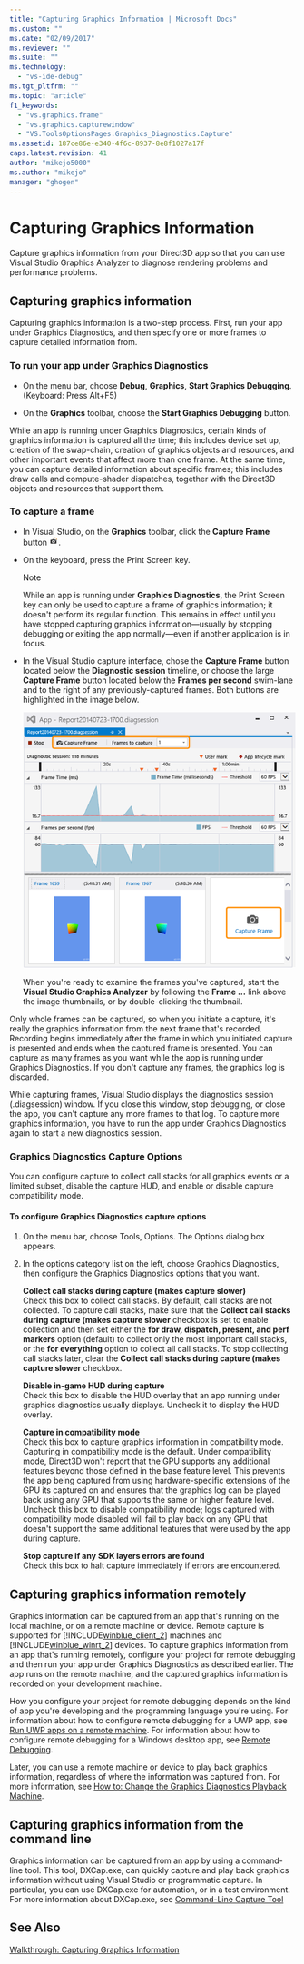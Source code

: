 ```yaml
---
title: "Capturing Graphics Information | Microsoft Docs"
ms.custom: ""
ms.date: "02/09/2017"
ms.reviewer: ""
ms.suite: ""
ms.technology: 
  - "vs-ide-debug"
ms.tgt_pltfrm: ""
ms.topic: "article"
f1_keywords: 
  - "vs.graphics.frame"
  - "vs.graphics.capturewindow"
  - "VS.ToolsOptionsPages.Graphics_Diagnostics.Capture"
ms.assetid: 187ce86e-e340-4f6c-8937-8e8f1027a17f
caps.latest.revision: 41
author: "mikejo5000"
ms.author: "mikejo"
manager: "ghogen"
---
```

# Capturing Graphics Information
Capture graphics information from your Direct3D app so that you can use Visual Studio Graphics Analyzer to diagnose rendering problems and performance problems.  
  
## Capturing graphics information  
 Capturing graphics information is a two-step process. First, run your app under Graphics Diagnostics, and then specify one or more frames to capture detailed information from.  
  
### To run your app under Graphics Diagnostics  
  
-   On the menu bar, choose **Debug**, **Graphics**, **Start Graphics Debugging**. (Keyboard: Press Alt+F5)  
  
-   On the **Graphics** toolbar, choose the **Start Graphics Debugging** button.  
  
 While an app is running under Graphics Diagnostics, certain kinds of graphics information is captured all the time; this includes device set up, creation of the swap-chain, creation of graphics objects and resources, and other important events that affect more than one frame. At the same time, you can capture detailed information about specific frames; this includes draw calls and compute-shader dispatches, together with the Direct3D objects and resources that support them.  
  
### To capture a frame  
  
-   In Visual Studio, on the **Graphics** toolbar, click the **Capture Frame** button ![Graphics capture button icon](media/debuggingdirectxgraphics.png "DebuggingDirectXGraphics").  
  
-   On the keyboard, press the Print Screen key.
  
    > [!NOTE]
    >  While an app is running under **Graphics Diagnostics**, the Print Screen key can only be used to capture a frame of graphics information; it doesn't perform its regular function. This remains in effect until you have stopped capturing graphics information—usually by stopping debugging or exiting the app normally—even if another application is in focus.  
  
-   In the Visual Studio capture interface, chose the **Capture Frame** button located below the **Diagnostic session** timeline, or choose the large **Capture Frame** button located below the **Frames per second** swim-lane and to the right of any previously-captured frames. Both buttons are highlighted in the image below.  
  
     ![Capture frames using the GPU Usage tool.](media/pix_gpu_usage_tool_capture_frame.png)  
  
     When you're ready to examine the frames you've captured, start the **Visual Studio Graphics Analyzer** by following the **Frame ...** link above the image thumbnails, or by double-clicking the thumbnail.  
  
 Only whole frames can be captured, so when you initiate a capture, it's really the graphics information from the next frame that's recorded. Recording begins immediately after the frame in which you initiated capture is presented and ends when the captured frame is presented. You can capture as many frames as you want while the app is running under Graphics Diagnostics. If you don't capture any frames, the graphics log is discarded.  
  
 While capturing frames, Visual Studio displays the diagnostics session (.diagsession) window. If you close this window, stop debugging, or close the app, you can't capture any more frames to that log. To capture more graphics information, you have to run the app under Graphics Diagnostics again to start a new diagnostics session.  
  
### Graphics Diagnostics Capture Options  
 You can configure capture to collect call stacks for all graphics events or a limited subset, disable the capture HUD, and enable or disable capture compatibility mode.  
  
#### To configure Graphics Diagnostics capture options  
  
1.  On the menu bar, choose Tools, Options. The Options dialog box appears.  
  
2.  In the options category list on the left, choose Graphics Diagnostics, then configure the Graphics Diagnostics options that you want.  
  
     **Collect call stacks during capture (makes capture slower)**  
     Check this box to collect call stacks. By default, call stacks are not collected. To capture call stacks, make sure that the **Collect call stacks during capture (makes capture slower** checkbox is set to enable collection and then set either the **for draw, dispatch, present, and perf markers** option (default) to collect only the most important call stacks, or the **for everything** option to collect all call stacks. To stop collecting call stacks later, clear the **Collect call stacks during capture (makes capture slower** checkbox.  
  
     **Disable in-game HUD during capture**  
     Check this box to disable the HUD overlay that an app running under graphics diagnostics usually displays. Uncheck it to display the HUD overlay.  
  
     **Capture in compatibility mode**  
     Check this box to capture graphics information in compatibility mode. Capturing in compatibility mode is the default. Under compatibility mode, Direct3D won't report that the GPU supports any additional features beyond those defined in the base feature level. This prevents the app being captured from using hardware-specific extensions of the GPU its captured on and ensures that the graphics log can be played back using any GPU that supports the same or higher feature level. Uncheck this box to disable compatibility mode; logs captured with compatibility mode disabled will fail to play back on any GPU that doesn't support the same additional features that were used by the app during capture.  
  
     **Stop capture if any SDK layers errors are found**  
     Check this box to halt capture immediately if errors are encountered.  
  
## Capturing graphics information remotely  
 Graphics information can be captured from an app that's running on the local machine, or on a remote machine or device. Remote capture is supported for [!INCLUDE[winblue_client_2](../includes/winblue_client_2_md.md)] machines and [!INCLUDE[winblue_winrt_2](../includes/winblue_winrt_2_md.md)] devices. To capture graphics information from an app that's running remotely, configure your project for remote debugging and then run your app under Graphics Diagnostics as described earlier. The app runs on the remote machine, and the captured graphics information is recorded on your development machine.  
  
 How you configure your project for remote debugging depends on the kind of app you're developing and the programming language you're using. For information about how to configure remote debugging for a UWP app, see [Run UWP apps on a remote machine](../run-windows-store-apps-on-a-remote-machine.md). For information about how to configure remote debugging for a Windows desktop app, see [Remote Debugging](../remote-debugging.md).  
  
 Later, you can use a remote machine or device to play back graphics information, regardless of where the information was captured from. For more information, see [How to: Change the Graphics Diagnostics Playback Machine](how-to-change-the-graphics-diagnostics-playback-machine.md).  
  
## Capturing graphics information from the command line  
 Graphics information can be captured from an app by using a command-line tool. This tool, DXCap.exe, can quickly capture and play back graphics information without using Visual Studio or programmatic capture. In particular, you can use DXCap.exe for automation, or in a test environment. For more information about DXCap.exe, see [Command-Line Capture Tool](command-line-capture-tool.md)  
  
## See Also  
 [Walkthrough: Capturing Graphics Information](walkthrough-capturing-graphics-information.md)